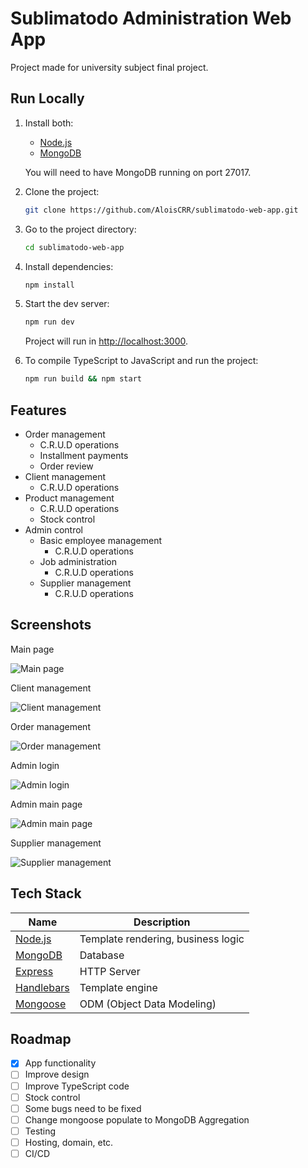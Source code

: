 # Sublimatodo Administration Web App

Project made for university subject final project.

## Run Locally

1. Install both:

    - [Node.js](https://nodejs.org/es/download/)
    - [MongoDB](https://www.mongodb.com/try/download/community)

    You will need to have MongoDB running on port 27017.

2. Clone the project:

    ```bash
    git clone https://github.com/AloisCRR/sublimatodo-web-app.git
    ```

3. Go to the project directory:

    ```bash
    cd sublimatodo-web-app
    ```

4. Install dependencies:

    ```bash
    npm install
    ```

5. Start the dev server:

    ```bash
    npm run dev
    ```

    Project will run in [http://localhost:3000](http://localhost:3000).

6. To compile TypeScript to JavaScript and run the project:

    ```bash
    npm run build && npm start
    ```

## Features

-   Order management
    -   C.R.U.D operations
    -   Installment payments
    -   Order review
-   Client management
    -   C.R.U.D operations
-   Product management
    -   C.R.U.D operations
    -   Stock control
-   Admin control
    -   Basic employee management
        -   C.R.U.D operations
    -   Job administration
        -   C.R.U.D operations
    -   Supplier management
        -   C.R.U.D operations

## Screenshots

Main page

![Main page](https://i.imgur.com/QxPd9T7.png)

Client management

![Client management](https://i.imgur.com/GT3U16j.png)

Order management

![Order management](https://i.imgur.com/Q1LIn9d.png)

Admin login

![Admin login](https://i.imgur.com/qGG3wKS.png)

Admin main page

![Admin main page](https://i.imgur.com/u3AWjF6.png)

Supplier management

![Supplier management](https://i.imgur.com/VKuSm9k.png)

## Tech Stack

| Name                                                      | Description                        |
| --------------------------------------------------------- | ---------------------------------- |
| [Node.js](https://nodejs.org/es/download/)                | Template rendering, business logic |
| [MongoDB](https://www.mongodb.com/try/download/community) | Database                           |
| [Express](https://expressjs.com/es/api.html)              | HTTP Server                        |
| [Handlebars](https://devdocs.io/handlebars/)              | Template engine                    |
| [Mongoose](https://mongoosejs.com/docs/api.html)          | ODM (Object Data Modeling)         |

## Roadmap

-   [x] App functionality
-   [ ] Improve design
-   [ ] Improve TypeScript code
-   [ ] Stock control
-   [ ] Some bugs need to be fixed
-   [ ] Change mongoose populate to MongoDB Aggregation
-   [ ] Testing
-   [ ] Hosting, domain, etc.
-   [ ] CI/CD
